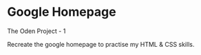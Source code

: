 # Google Homepage

The Oden Project - 1 

Recreate the google homepage to practise my HTML & CSS skills. 